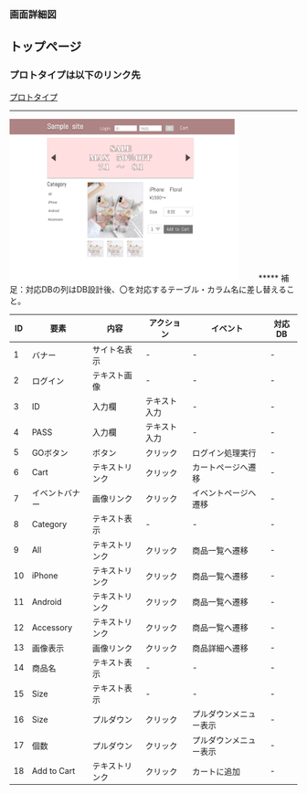### 画面詳細図
## トップページ
### プロトタイプは以下のリンク先
[プロトタイプ](https://www.figma.com/file/p1pjGVsRkg1EWhH60j8G60/Untitled?node-id=4%3A41)
*****

<img src="../img/syousai1.png" width="400"> 
　　
*****
補足：対応DBの列はDB設計後、〇を対応するテーブル・カラム名に差し替えること。

| ID | 要素 | 内容 | アクション | イベント | 対応DB |
|----|------|------|----------|----------|-------|
|1   |バナー|サイト名表示|-    |-         |-      |
|2   |ログイン|テキスト画像|-    |-        |-      |
|3   |ID|入力欄|テキスト入力|-        |-      |
|4   |PASS|入力欄|テキスト入力|-        |-      |
|5   |GOボタン|ボタン|クリック|ログイン処理実行|-      |
|6   |Cart|テキストリンク|クリック|カートページへ遷移|-      |
|7   |イベントバナー|画像リンク|クリック|イベントページへ遷移|-      |
|8   |Category|テキスト表示|-    |-        |-      |
|9   |All|テキストリンク|クリック|商品一覧へ遷移|-      |
|10  |iPhone|テキストリンク|クリック|商品一覧へ遷移|-      |
|11  |Android|テキストリンク|クリック|商品一覧へ遷移|-      |
|12  |Accessory|テキストリンク|クリック|商品一覧へ遷移|-      |
|13  |画像表示|画像リンク|クリック|商品詳細へ遷移|-      |
|14  |商品名|テキスト表示|-    |-        |-      |
|15  |Size|テキスト表示|-    |-        |-      |
|16  |Size|プルダウン|クリック|プルダウンメニュー表示|-      |
|17  |個数|プルダウン|クリック|プルダウンメニュー表示|-      |
|18  |Add to Cart|テキストリンク|クリック|カートに追加|-      |


